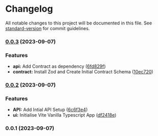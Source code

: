 # Changelog

All notable changes to this project will be documented in this file. See [standard-version](https://github.com/conventional-changelog/standard-version) for commit guidelines.

### [0.0.3](https://github.com/SgiobairOg/MusiKani/compare/v0.0.2...v0.0.3) (2023-09-07)


### Features

* **api:** Add Contract as dependency ([6fd829f](https://github.com/SgiobairOg/MusiKani/commit/6fd829f6f9a097aa4df9c4515e859b5bd1be4b3c))
* **contract:** Install Zod and Create Initial Contract Schema ([10ec720](https://github.com/SgiobairOg/MusiKani/commit/10ec7208323961dca777faa20b1f0d6e225bef26))

### [0.0.2](https://github.com/SgiobairOg/MusiKani/compare/v0.0.1...v0.0.2) (2023-09-07)


### Features

* **API:** Add Intial API Setup ([6c6f3e4](https://github.com/SgiobairOg/MusiKani/commit/6c6f3e46ffe36d1dbc35cdff24aa35bf8e40898f))
* **ui:** Initialise Vite Vanilla Typescript App ([df2418e](https://github.com/SgiobairOg/MusiKani/commit/df2418eb75c3a2e43969da679442bc34c082af60))

### 0.0.1 (2023-09-07)

